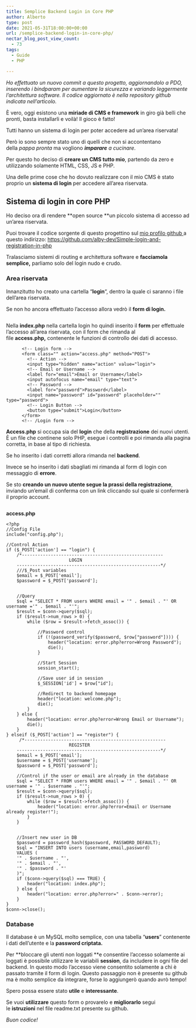```yaml
---
title: Semplice Backend Login in Core PHP
author: Alberto
type: post
date: 2021-05-31T18:00:00+00:00
url: /semplice-backend-login-in-core-php/
nectar_blog_post_view_count:
  - 73
tags:
  - Guide
  - PHP

---
```

<p class="has-vivid-red-color has-text-color">
<em>Ho effettuato un nuovo commit a questo progetto, aggiornandolo a PDO, inserendo i bindparam per aumentare la sicurezza e variando leggermente l’architettura software. Il codice aggiornato è nella repository github indicata nell’articolo.</em>
</p>

È vero, oggi esistono una **miriade di CMS e framework** in giro già belli che pronti, basta installarli e voilà! Il gioco è fatto!

Tutti hanno un sistema di login per poter accedere ad un’area riservata!

Però io sono sempre stato uno di quelli che non si accontentano della _pappa pronta_ ma vogliono _**imparare** a cucinare_.

Per questo ho deciso di **creare un CMS tutto mio**, partendo da zero e utilizzando solamente HTML, CSS, JS e PHP.

Una delle prime cose che ho dovuto realizzare con il mio CMS è stato proprio un **sistema di login** per accedere all’area riservata.

## Sistema di login in core PHP

Ho deciso ora di rendere **open source **un piccolo sistema di accesso ad un’area riservata.

Puoi trovare il codice sorgente di questo progettino sul <a href="https://github.com/alby-dev" rel="noreferrer noopener" target="_blank">mio profilo github </a>a questo indirizzo: [ht][1]<a href="https://github.com/alby-dev/Simple-login-and-registration-in-php" rel="noreferrer noopener" target="_blank">tps://github.com/alby-dev/Simple-login-and-registration-in-php</a>

Tralasciamo sistemi di routing e architettura software e **facciamola semplice,** parliamo solo del login nudo e crudo.

### Area riservata

Innanzitutto ho creato una cartella “**login**“, dentro la quale ci saranno i file dell’area riservata.

Se non ho ancora effettuato l’accesso allora vedrò il **form di login.**<figure class="wp-block-image">
<img alt="" decoding="async" src="/img/uploads/2020/04/image.png"/> </figure>

Nella **index.php** nella cartella login ho quindi inserito il **form** per effettuale l’accesso all’area riservata, con il form che rimanda al file **access.php,** contenente le funzioni di controllo dei dati di accesso.

<pre class="wp-block-code"><code>      &lt;!-- Login form --&gt;
      &lt;form class="" action="access.php" method="POST"&gt;
        &lt;!-- Action --&gt;
        &lt;input type="hidden" name="action" value="login"&gt;
        &lt;!-- Email or Username --&gt;
        &lt;label for="email"&gt;Email or Username&lt;/label&gt;
        &lt;input autofocus name="email" type="text"&gt;
        &lt;!-- Password --&gt;
        &lt;label for="password"&gt;Password&lt;/label&gt;
        &lt;input name="password" id="password" placeholder="" type="password"&gt;
        &lt;!-- Login Button --&gt;
        &lt;button type="submit"&gt;Login&lt;/button&gt;
      &lt;/form&gt;
      &lt;!-- /Login form --&gt;</code></pre>

**Access.php** si occupa sia del **login** che della **registrazione** dei nuovi utenti. È un file che continene solo PHP, esegue i controlli e poi rimanda alla pagina corretta, in base al tipo di richiesta.

Se ho inserito i dati corretti allora rimanda nel **backend**.

Invece se ho inserito i dati sbagliati mi rimanda al form di login con messaggio di **errore**.

Se sto **creando un nuovo utente segue la prassi della registrazione**, inviando un’email di conferma con un link cliccando sul quale si confermerà il proprio account.<figure class="wp-block-image">
<img alt="" decoding="async" src="/img/uploads/2020/04/image-1.png"/> </figure>

**access.php**

<pre class="wp-block-code"><code>&lt;?php
//Config File
include("config.php");

//Control Action
if ($_POST['action'] == "login") {
    /*------------------------------------------------------
                        LOGIN
    -------------------------------------------------------*/
    ///$_Post variables
    $email = $_POST['email'];
    $password = $_POST['password'];


    //Query
    $sql = "SELECT * FROM users WHERE email = '" . $email . "' OR username ='" . $email . "'";
    $result = $conn-&gt;query($sql);
    if ($result-&gt;num_rows &gt; 0) {
        while ($row = $result-&gt;fetch_assoc()) {

            //Password control
            if (!(password_verify($password, $row["password"]))) {
                header("location: error.php?error=Wrong Password");
                die();
            }

            //Start Session
            session_start();

            //Save user id in session
            $_SESSION['id'] = $row["id"];

            //Redirect to backend homepage
            header("location: welcome.php");
            die();
        }
    } else {
        header("location: error.php?error=Wrong Email or Username");
        die();
    }
} elseif ($_POST['action'] == "register") {
     /*------------------------------------------------------
                        REGISTER
    -------------------------------------------------------*/
    $email = $_POST['email'];
    $username = $_POST['username'];
    $password = $_POST['password'];

    //Control if the user or email are already in the database
    $sql = "SELECT * FROM users WHERE email = '" . $email . "' OR username = '" . $username . "'";
    $result = $conn-&gt;query($sql);
    if ($result-&gt;num_rows &gt; 0) {
        while ($row = $result-&gt;fetch_assoc()) {
            header("location: error.php?error=Email or Username already register!");
        }
    }


    //Insert new user in DB
    $password = password_hash($password, PASSWORD_DEFAULT);
    $sql = "INSERT INTO users (username,email,password)
    VALUES (
    '" . $username . "',
    '" . $email . "',
    '" . $password . "'
    )";
    if ($conn-&gt;query($sql) === TRUE) {
        header("location: index.php");
    } else {
        header("location: error.php?error=" . $conn-&gt;error);
    }
}
$conn-&gt;close();</code></pre>

### Database

Il database è un MySQL molto semplice, con una tabella “**users**” contenente i dati dell’utente e la **password criptata.**

Per **bloccare gli utenti non loggati **e consentire l’accesso solamente ai loggati è possibile utilizzare le variabili **session**, da includere in ogni file del backend. In questo modo l’accesso viene consentito solamente a chi è passato tramite il form di login. Questo passaggio non è presente su github ma è molto semplice da integrare, forse lo aggiungerò quando avrò tempo!

Spero possa essere stato **utile** e **interessante**.

Se vuoi **utilizzare** questo form o provarelo e **migliorarlo** segui le **istruzioni** nel file readme.txt presente su github.

_Buon codice!_

 [1]: https://github.com/alby-dev/Simple-login-and-registration-in-php